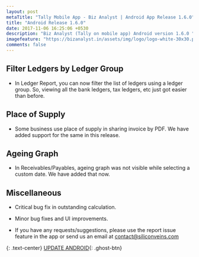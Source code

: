 ```yaml
---
layout: post
metaTitle: "Tally Mobile App - Biz Analyst | Android App Release 1.6.0"
title: "Android Release 1.6.0"
date: 2017-11-06 16:25:06 +0530
description: "Biz Analyst (Tally on mobile app) Android version 1.6.0 "
imagefeature: "https://bizanalyst.in/assets/img/logo/logo-white-30x30.png"
comments: false
---
```


## Filter Ledgers by Ledger Group
- In Ledger Report, you can now filter the list of ledgers using a ledger group. So, viewing all the bank ledgers, tax ledgers, etc just got easier than before.

## Place of Supply
- Some business use place of supply in sharing invoice by PDF. We have added support for the same in this release.

## Ageing Graph
- In Receivables/Payables, ageing graph was not visible while selecting a custom date. We have added that now.

## Miscellaneous
- Critical bug fix in outstanding calculation.
- Minor bug fixes and UI improvements.

- If you have any requests/suggestions, please use the report issue feature in the app or send us an email at contact@siliconveins.com


{: .text-center}
[UPDATE ANDROID](https://play.google.com/store/apps/details?id=in.bizanalyst){: .ghost-btn}

